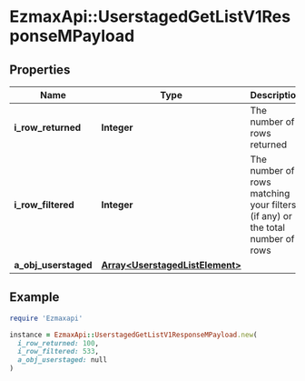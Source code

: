# EzmaxApi::UserstagedGetListV1ResponseMPayload

## Properties

| Name | Type | Description | Notes |
| ---- | ---- | ----------- | ----- |
| **i_row_returned** | **Integer** | The number of rows returned |  |
| **i_row_filtered** | **Integer** | The number of rows matching your filters (if any) or the total number of rows |  |
| **a_obj_userstaged** | [**Array&lt;UserstagedListElement&gt;**](UserstagedListElement.md) |  |  |

## Example

```ruby
require 'Ezmaxapi'

instance = EzmaxApi::UserstagedGetListV1ResponseMPayload.new(
  i_row_returned: 100,
  i_row_filtered: 533,
  a_obj_userstaged: null
)
```

